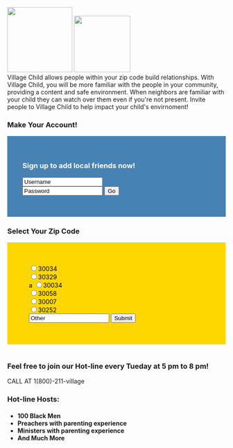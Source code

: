 <img src="http://www.iconsdb.com/icons/preview/orange/home-5-xxl.png" height="150px" width="150px" alt="" />
<img src="https://www.camplaurel.com/blog/wp-content/uploads/2013/03/Stick-figure-siblings2-300x300.jpg" height="130px" width="130px" alt="" />
        <br />
        Village Child allows people within your zip code build relationships. With Village Child, you will be more familiar with the people in your community, providing a content and safe environment. When neighbors are familiar with your child they can watch over them even if you're not present.   
Invite people to Village Child to help impact your child's envirnoment! 

 

### Make Your Account!
<div style="background-color:steelBlue; color:white; padding:35px;">
            <h3> <p><strong>Sign up to add local friends now!</strong></p> </h3>
            <form><input type="text" name="name" value="Username"/> <br/>
            <input type="text" name="name" value="Password"/>
            <input type="submit" value="Go" />
            </form> 
        </div>

###  Select Your Zip Code


<div style="background-color:gold; color:black; padding:50px;">
<input type="radio" name="zip" value="other" />30034 <br />
<input type="radio" name="zip" value="other" />30329 <br />a
<input type="radio" name="zip" value="other" />30034 <br />
<input type="radio" name="zip" value="other" />30058 <br />
<input type="radio" name="zip" value="other" />30007 <br />
<input type="radio" name="zip" value="other" />30252 <br />
<input type="text" name="zip" value="Other"  />
<input type="submit" value="Submit" />
</div> <br />




### Feel free to join our Hot-line every Tueday at 5 pm to 8 pm! 
CALL AT 1(800)-211-village

<!--style="color:blue"> -->
<h3> Hot-line Hosts:</h3>
<h4> <ul>
<li>100 Black Men </li>
<li>Preachers with parenting experience</li>
<li>Ministers with parenting experience</li>
<li>And Much More</li>
</ul> 
</h4>
